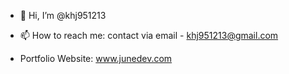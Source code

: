 - 👋 Hi, I’m @khj951213

- 📫 How to reach me: contact via email - khj951213@gmail.com

- Portfolio Website: www.junedev.com

<!---
khj951213/khj951213 is a ✨ special ✨ repository because its `README.md` (this file) appears on your GitHub profile.
You can click the Preview link to take a look at your changes.
--->
